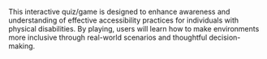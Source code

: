 This interactive quiz/game is designed to enhance awareness and understanding of effective accessibility practices for individuals with physical disabilities. By playing, users will learn how to make environments more inclusive through real-world scenarios and thoughtful decision-making. 
